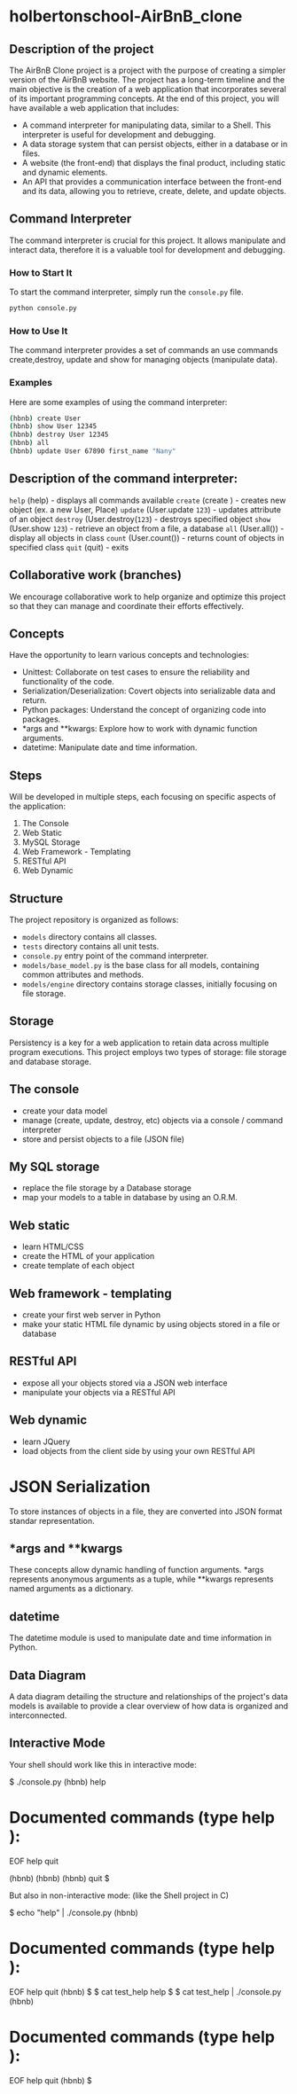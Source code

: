 # holbertonschool-AirBnB_clone

## Description of the project

The AirBnB Clone project is a project with the purpose of creating a simpler version of the AirBnB website. The project has a long-term timeline and the main objective is the creation of a web application that incorporates several of its important programming concepts. At the end of this project, you will have available a web application that includes:

- A command interpreter for manipulating data, similar to a Shell. This interpreter is useful for development and debugging.
- A data storage system that can persist objects, either in a database or in files.
- A website (the front-end) that displays the final product, including static and dynamic elements.
- An API that provides a communication interface between the front-end and its data, allowing you to retrieve, create, delete, and update objects.

## Command Interpreter

The command interpreter is crucial for this project. It allows manipulate and interact data, therefore it is a valuable tool for development and debugging.

### How to Start It

To start the command interpreter, simply run the `console.py` file.

```bash
python console.py
```

### How to Use It

The command interpreter provides a set of commands an use commands create,destroy, update and show for managing objects (manipulate data).

### Examples

Here are some examples of using the command interpreter:

```bash
(hbnb) create User
(hbnb) show User 12345
(hbnb) destroy User 12345
(hbnb) all
(hbnb) update User 67890 first_name "Nany"
```

## Description of the command interpreter:

`help` (help) - displays all commands available
`create` (create <class>) - creates new object (ex. a new User, Place)
`update` (User.update `123`) - updates attribute of an object
`destroy` (User.destroy(`123`) - destroys specified object
`show` (User.show `123`) - retrieve an object from a file, a database
`all` (User.all()) - display all objects in class
`count` (User.count()) - returns count of objects in specified class
`quit` (quit) - exits

## Collaborative work (branches)

We encourage collaborative work to help organize and optimize this project so that they can manage and coordinate their efforts effectively.

## Concepts

Have the opportunity to learn various concepts and technologies:

- Unittest: Collaborate on test cases to ensure the reliability and functionality of the code.
- Serialization/Deserialization: Covert objects into serializable data and return.
- Python packages: Understand the concept of organizing code into packages.
- *args and **kwargs: Explore how to work with dynamic function arguments.
- datetime: Manipulate date and time information.

## Steps

Will be developed in multiple steps, each focusing on specific aspects of the application:

1. The Console
2. Web Static
3. MySQL Storage
4. Web Framework - Templating
5. RESTful API
6. Web Dynamic

## Structure

The project repository is organized as follows:

- `models` directory contains all classes.
- `tests` directory contains all unit tests.
- `console.py` entry point of the command interpreter.
- `models/base_model.py` is the base class for all models, containing common attributes and methods.
- `models/engine` directory contains storage classes, initially focusing on file storage.

## Storage

Persistency is a key for a web application to retain data across multiple program executions. This project employs two types of storage: file storage and database storage.

## The console

-  create your data model
-  manage (create, update, destroy, etc) objects via a console / command interpreter
-  store and persist objects to a file (JSON file)

## My SQL storage
- replace the file storage by a Database storage
- map your models to a table in database by using an O.R.M.

## Web static

- learn HTML/CSS
- create the HTML of your application
- create template of each object

## Web framework - templating

- create your first web server in Python
- make your static HTML file dynamic by using objects stored in a file or database

## RESTful API

- expose all your objects stored via a JSON web interface
- manipulate your objects via a RESTful API

## Web dynamic

- learn JQuery
- load objects from the client side by using your own RESTful API

# JSON Serialization

To store instances of objects in a file, they are converted into JSON format standar representation.

## *args and **kwargs

These concepts allow dynamic handling of function arguments. *args represents anonymous arguments as a tuple, while **kwargs represents named arguments as a dictionary.

## datetime

The datetime module is used to manipulate date and time information in Python.

## Data Diagram

A data diagram detailing the structure and relationships of the project's data models is available to provide a clear overview of how data is organized and interconnected.

## Interactive Mode

Your shell should work like this in interactive mode:

$ ./console.py
(hbnb) help

Documented commands (type help <topic>):
========================================
EOF  help  quit

(hbnb) 
(hbnb) 
(hbnb) quit
$

But also in non-interactive mode: (like the Shell project in C)

$ echo "help" | ./console.py
(hbnb)

Documented commands (type help <topic>):
========================================
EOF  help  quit
(hbnb) 
$
$ cat test_help
help
$
$ cat test_help | ./console.py
(hbnb)

Documented commands (type help <topic>):
========================================
EOF  help  quit
(hbnb) 
$
```

